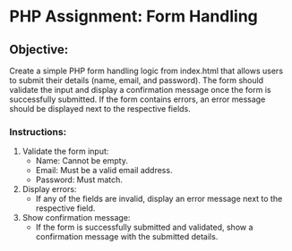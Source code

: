 # PHP Assignment: Form Handling

## Objective:
Create a simple PHP form handling logic from index.html that allows users to submit their details (name, email, and password). The form should validate the input and display a confirmation message once the form is successfully submitted. If the form contains errors, an error message should be displayed next to the respective fields.

### Instructions:
1. Validate the form input:
   - Name: Cannot be empty.
   - Email: Must be a valid email address.
   - Password: Must match.
2. Display errors:
   - If any of the fields are invalid, display an error message next to the respective field.
3. Show confirmation message:
   - If the form is successfully submitted and validated, show a confirmation message with the submitted details.
